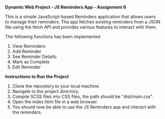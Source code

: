 **Dynamic Web Project - JS Reminders App - Assignment 6**

This is a simple JavaScript-based Reminders application that allows users to manage their reminders. The app fetches existing reminders from a JSON file using the fetch API and provides various features to interact with them.

The following functions has been implemented
1. View Reminders
2. Add Reminder
3. See Reminder Details:
4. Mark as Complete
5. Edit Reminder


**Instructions to Run the Project**

1. Clone the repository to your local machine.
2. Navigate to the project directory.
3. Compile SCSS files into CSS files, the path should be "dist/main.css".
3. Open the index.html file in a web browser.
4. You should now be able to use the JS Reminders app and interact with the reminders.

